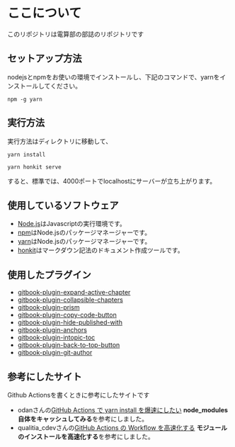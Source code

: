 # ここについて
このリポジトリは電算部の部誌のリポジトリです
## セットアップ方法
nodejsとnpmをお使いの環境でインストールし、下記のコマンドで、yarnをインストールしてください。

```shell
npm -g yarn
```
## 実行方法
実行方法はディレクトリに移動して、
```shell
yarn install
```
```shell
yarn honkit serve
```
すると、標準では、4000ポートでlocalhostにサーバーが立ち上がります。

## 使用しているソフトウェア
- [Node.js](https://nodejs.org/ja/)はJavascriptの実行環境です。<br>
- [npm](https://www.npmjs.com/)はNode.jsのパッケージマネージャーです。<br>
- [yarn](https://yarnpkg.com/)はNode.jsのパッケージマネージャーです。<br>
- [honkit](https://github.com/honkit/honkit)はマークダウン記法のドキュメント作成ツールです。

## 使用したプラグイン
- [gitbook-plugin-expand-active-chapter](https://www.npmjs.com/package/gitbook-plugin-expand-active-chapter)
- [gitbook-plugin-collapsible-chapters](https://www.npmjs.com/package/gitbook-plugin-collapsible-chapters)
- [gitbook-plugin-prism](https://www.npmjs.com/package/gitbook-plugin-prism)
- [gitbook-plugin-copy-code-button](https://www.npmjs.com/package/gitbook-plugin-copy-code-button)
- [gitbook-plugin-hide-published-with](https://www.npmjs.com/package/gitbook-plugin-hide-published-with)
- [gitbook-plugin-anchors](https://www.npmjs.com/package/gitbook-plugin-anchors)
- [gitbook-plugin-intopic-toc](https://www.npmjs.com/package/gitbook-plugin-intopic-toc)
- [gitbook-plugin-back-to-top-button](https://www.npmjs.com/package/gitbook-plugin-back-to-top-button)
- [gitbook-plugin-git-author](https://www.npmjs.com/package/gitbook-plugin-back-to-top-button)

## 参考にしたサイト
Github Actionsを書くときに参考にしたサイトです
- odanさんの[GitHub Actions で yarn install を爆速にしたい](https://zenn.dev/odan/scraps/81b2738864a908)
**node_modules 自体をキャッシュしてみる**を参考にしました。
- qualitia_cdevさんの[GitHub Actions の Workflow を高速化する](https://qiita.com/qualitia_cdev/items/407b0df9c0a0f0f45bbc)
**モジュールのインストールを高速化する**を参考にしました。
